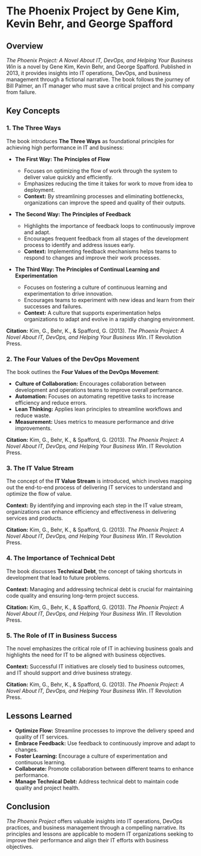 # The Phoenix Project by Gene Kim, Kevin Behr, and George Spafford

## Overview
*The Phoenix Project: A Novel About IT, DevOps, and Helping Your Business Win* is a novel by Gene Kim, Kevin Behr, and George Spafford. Published in 2013, it provides insights into IT operations, DevOps, and business management through a fictional narrative. The book follows the journey of Bill Palmer, an IT manager who must save a critical project and his company from failure.

## Key Concepts

### 1. The Three Ways
The book introduces **The Three Ways** as foundational principles for achieving high performance in IT and business:

- **The First Way: The Principles of Flow**
  - Focuses on optimizing the flow of work through the system to deliver value quickly and efficiently.
  - Emphasizes reducing the time it takes for work to move from idea to deployment.
  - **Context:** By streamlining processes and eliminating bottlenecks, organizations can improve the speed and quality of their outputs.

- **The Second Way: The Principles of Feedback**
  - Highlights the importance of feedback loops to continuously improve and adapt.
  - Encourages frequent feedback from all stages of the development process to identify and address issues early.
  - **Context:** Implementing feedback mechanisms helps teams to respond to changes and improve their work processes.

- **The Third Way: The Principles of Continual Learning and Experimentation**
  - Focuses on fostering a culture of continuous learning and experimentation to drive innovation.
  - Encourages teams to experiment with new ideas and learn from their successes and failures.
  - **Context:** A culture that supports experimentation helps organizations to adapt and evolve in a rapidly changing environment.

**Citation:** Kim, G., Behr, K., & Spafford, G. (2013). *The Phoenix Project: A Novel About IT, DevOps, and Helping Your Business Win*. IT Revolution Press.

### 2. The Four Values of the DevOps Movement
The book outlines the **Four Values of the DevOps Movement**:

- **Culture of Collaboration:** Encourages collaboration between development and operations teams to improve overall performance.
- **Automation:** Focuses on automating repetitive tasks to increase efficiency and reduce errors.
- **Lean Thinking:** Applies lean principles to streamline workflows and reduce waste.
- **Measurement:** Uses metrics to measure performance and drive improvements.

**Citation:** Kim, G., Behr, K., & Spafford, G. (2013). *The Phoenix Project: A Novel About IT, DevOps, and Helping Your Business Win*. IT Revolution Press.

### 3. The IT Value Stream
The concept of the **IT Value Stream** is introduced, which involves mapping out the end-to-end process of delivering IT services to understand and optimize the flow of value.

**Context:** By identifying and improving each step in the IT value stream, organizations can enhance efficiency and effectiveness in delivering services and products.

**Citation:** Kim, G., Behr, K., & Spafford, G. (2013). *The Phoenix Project: A Novel About IT, DevOps, and Helping Your Business Win*. IT Revolution Press.

### 4. The Importance of Technical Debt
The book discusses **Technical Debt**, the concept of taking shortcuts in development that lead to future problems.

**Context:** Managing and addressing technical debt is crucial for maintaining code quality and ensuring long-term project success.

**Citation:** Kim, G., Behr, K., & Spafford, G. (2013). *The Phoenix Project: A Novel About IT, DevOps, and Helping Your Business Win*. IT Revolution Press.

### 5. The Role of IT in Business Success
The novel emphasizes the critical role of IT in achieving business goals and highlights the need for IT to be aligned with business objectives.

**Context:** Successful IT initiatives are closely tied to business outcomes, and IT should support and drive business strategy.

**Citation:** Kim, G., Behr, K., & Spafford, G. (2013). *The Phoenix Project: A Novel About IT, DevOps, and Helping Your Business Win*. IT Revolution Press.

## Lessons Learned
- **Optimize Flow:** Streamline processes to improve the delivery speed and quality of IT services.
- **Embrace Feedback:** Use feedback to continuously improve and adapt to changes.
- **Foster Learning:** Encourage a culture of experimentation and continuous learning.
- **Collaborate:** Promote collaboration between different teams to enhance performance.
- **Manage Technical Debt:** Address technical debt to maintain code quality and project health.

## Conclusion
*The Phoenix Project* offers valuable insights into IT operations, DevOps practices, and business management through a compelling narrative. Its principles and lessons are applicable to modern IT organizations seeking to improve their performance and align their IT efforts with business objectives.

